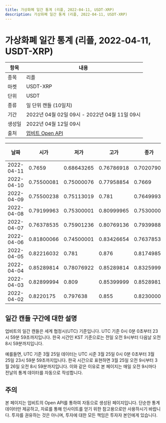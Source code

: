 ```yaml
---
title: 가상화폐 일간 통계 (리플, 2022-04-11, USDT-XRP)
description: 가상화폐 일간 통계 (리플, 2022-04-11, USDT-XRP)
---
```



가상화폐 일간 통계 (리플, 2022-04-11, USDT-XRP)
===

|항목|내용|
|--|--|
|종목|리플|
|마켓|USDT-XRP|
|단위|USDT|
|종류|일 단위 캔들 (10일치)|
|기간|2022년 04월 02일 09시 - 2022년 04월 11일 09시|
|생성일|2022년 04월 12일 09시|
|출처|[업비트 Open API](https://docs.upbit.com)|


|날짜|시가|저가|고가|종가|비고|
|--|--|--|--|--|--|
|2022-04-11|0.7659|0.68643265|0.76786918|0.70207906|    |
|2022-04-10|0.75500081|0.75000076|0.77958854|0.7669|    |
|2022-04-09|0.75500238|0.75113019|0.781|0.76499933|    |
|2022-04-08|0.79199963|0.75300001|0.80999965|0.75300001|    |
|2022-04-07|0.76378535|0.75901236|0.80769136|0.79399883|    |
|2022-04-06|0.81800066|0.74500001|0.83426654|0.76378535|    |
|2022-04-05|0.82216032|0.781|0.876|0.81749857|    |
|2022-04-04|0.85289814|0.78076922|0.85289814|0.83259995|    |
|2022-04-03|0.82899994|0.809|0.85399999|0.85289814|    |
|2022-04-02|0.8220175|0.797638|0.855|0.82300001|    |


일간 캔들 구간에 대한 설명
---


업비트의 일간 캔들은 세계 협정시(UTC) 기준입니다. 
UTC 기준 0시 0분 0초부터 23시 59분 59초까지입니다. 
한국 시간인 KST 기준으로는 전일 오전 9시부터 다음날 오전 8시 59분까지입니다. 


예를들면, UTC 기준 3월 25일 데이터는 UTC 시준 3월 25일 0시 0분 0초부터 3월 25일 23시 59분 59초까지입니다. 
한국 시간으로 표현하면 3월 25일 오전 9시부터 3월 26일 오전 8시 59분까지입니다. 
이와 같은 이유로 본 페이지는 매일 오전 9시마다 전날의 통계 데이터를 자동으로 작성합니다. 


주의
---


본 페이지는 업비트의 Open API를 통하여 자동으로 생성된 페이지입니다. 
단순한 통계 데이터만 제공하고, 자료를 통해 인사이트를 얻기 위한 참고용으로만 사용하시기 바랍니다. 
투자를 권유하는 것은 아니며, 투자에 대한 모든 책임은 투자자 본인에게 있습니다. 
